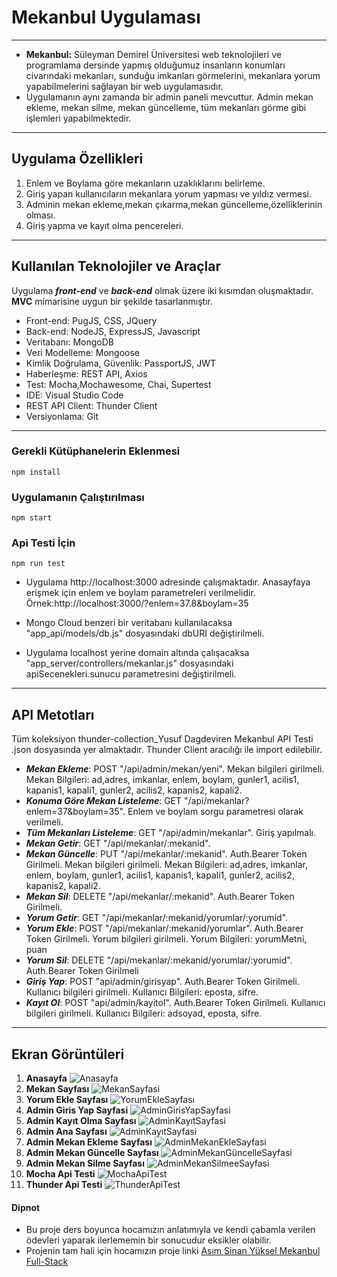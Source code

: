 # Mekanbul Uygulaması
---
- **Mekanbul:** Süleyman Demirel Üniversitesi web teknolojileri ve programlama dersinde yapmış olduğumuz insanların konumları civarındaki mekanları, sunduğu imkanları görmelerini, mekanlara yorum yapabilmelerini sağlayan bir web uygulamasıdır.
- Uygulamanın aynı zamanda bir admin paneli mevcuttur. Admin mekan ekleme, mekan silme, mekan güncelleme, tüm mekanları görme gibi işlemleri yapabilmektedir.
---
## Uygulama Özellikleri

1. Enlem ve Boylama göre mekanların uzaklıklarını belirleme.
2. Giriş yapan kullanıcıların mekanlara yorum yapması ve yıldız vermesi.
3. Adminin mekan ekleme,mekan çıkarma,mekan güncelleme,özelliklerinin olması.
4. Giriş yapma ve kayıt olma pencereleri.
---
## Kullanılan Teknolojiler ve Araçlar
Uygulama ***front-end*** ve ***back-end*** olmak üzere iki kısımdan oluşmaktadır. **MVC** mimarisine uygun bir şekilde tasarlanmıştır.

- Front-end: PugJS, CSS, JQuery
- Back-end: NodeJS, ExpressJS, Javascript
- Veritabanı: MongoDB
- Veri Modelleme: Mongoose
- Kimlik Doğrulama, Güvenlik: PassportJS, JWT
- Haberleşme: REST API, Axios
- Test: Mocha,Mochawesome, Chai, Supertest
- IDE: Visual Studio Code
- REST API Client: Thunder Client
- Versiyonlama: Git
---
### Gerekli Kütüphanelerin Eklenmesi
```
npm install
```
### Uygulamanın Çalıştırılması
```
npm start
```
### Api Testi İçin
```
npm run test
```
- Uygulama http://localhost:3000 adresinde çalışmaktadır. Anasayfaya erişmek için enlem ve boylam parametreleri verilmelidir.
Örnek:http://localhost:3000/?enlem=37.8&boylam=35
- Mongo Cloud benzeri bir veritabanı kullanılacaksa "app_api/models/db.js" dosyasındaki dbURI değiştirilmeli.

- Uygulama localhost yerine domain altında çalışacaksa "app_server/controllers/mekanlar.js" dosyasındaki apiSecenekleri.sunucu parametresini değiştirilmeli.
---
## API Metotları
Tüm koleksiyon thunder-collection_Yusuf Dagdeviren Mekanbul API Testi .json dosyasında yer almaktadır. Thunder Client aracılığı ile import edilebilir.

- ***Mekan Ekleme***: POST "/api/admin/mekan/yeni". Mekan bilgileri girilmeli. Mekan Bilgileri: ad,adres, imkanlar, enlem, boylam, gunler1, acilis1, kapanis1, kapali1, gunler2, acilis2, kapanis2, kapali2.
- ***Konuma Göre Mekan Listeleme***: GET "/api/mekanlar?enlem=37&boylam=35". Enlem ve boylam sorgu parametresi olarak verilmeli.
- ***Tüm Mekanları Listeleme***: GET "/api/admin/mekanlar". Giriş yapılmalı.
- ***Mekan Getir***: GET "/api/mekanlar/:mekanid".
- ***Mekan Güncelle***: PUT "/api/mekanlar/:mekanid". Auth.Bearer Token Girilmeli. Mekan bilgileri girilmeli. Mekan Bilgileri: ad,adres, imkanlar, enlem, boylam, gunler1, acilis1, kapanis1, kapali1, gunler2, acilis2, kapanis2, kapali2.
- ***Mekan Sil***: DELETE "/api/mekanlar/:mekanid". Auth.Bearer Token Girilmeli.
- ***Yorum Getir***: GET "/api/mekanlar/:mekanid/yorumlar/:yorumid".
- ***Yorum Ekle***: POST "/api/mekanlar/:mekanid/yorumlar". Auth.Bearer Token Girilmeli. Yorum bilgileri girilmeli. Yorum Bilgileri: yorumMetni, puan
- ***Yorum Sil***: DELETE "/api/mekanlar/:mekanid/yorumlar/:yorumid". Auth.Bearer Token Girilmeli
- ***Giriş Yap***: POST "api/admin/girisyap". Auth.Bearer Token Girilmeli. Kullanıcı bilgileri girilmeli. Kullanıcı Bilgileri: eposta, sifre.
- ***Kayıt Ol***: POST "api/admin/kayitol". Auth.Bearer Token Girilmeli. Kullanıcı bilgileri girilmeli. Kullanıcı Bilgileri: adsoyad, eposta, sifre.
---
## Ekran Görüntüleri
1. **Anasayfa**
![Anasayfa](photos/anasayfa.png)
2. **Mekan Sayfası**
![MekanSayfasi](photos/mekanSayfasi.png)
3. **Yorum Ekle Sayfası**
![YorumEkleSayfası](photos/yorumEkleSayfasi.png)
4. **Admin Giris Yap Sayfasi**
![AdminGirisYapSayfasi](photos/adminGirisPaneli.png)
5. **Admin Kayıt Olma Sayfası**
![AdminKayıtSayfasi](photos/adminKayitOlPaneli.png)
6. **Admin Ana Sayfası**
![AdminKayıtSayfasi](photos/adminAnasayfa.png)
7. **Admin Mekan Ekleme Sayfası**
![AdminMekanEkleSayfasi](photos/adminMekanEkle.png)
8. **Admin Mekan Güncelle Sayfası**
![AdminMekanGüncelleSayfasi](photos/mekanGuncelleSayfasi.png)
9. **Admin Mekan Silme Sayfası**
![AdminMekanSilmeeSayfasi](photos/adminMekanSilme.png)
10. **Mocha Api Testi**
![MochaApiTest](photos/mocha-api-test.png)
11. **Thunder Api Testi**
![ThunderApiTest](photos/mekanbul-api-testi.png)

#### Dipnot
- Bu proje ders boyunca hocamızın anlatımıyla ve kendi çabamla verilen ödevleri yaparak ilerlememin bir sonucudur eksikler olabilir.
- Projenin tam hali için hocamızın proje linki [Asım Sinan Yüksel Mekanbul Full-Stack](https://github.com/asimsinan/mekanbul-fullstack)